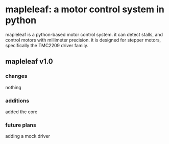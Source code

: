 # mapleleaf: a motor control system in python
mapleleaf is a python-based motor control system. it can detect stalls, and control motors with millimeter precision. it is designed for stepper motors, specifically the TMC2209 driver family.

## mapleleaf v1.0
### changes
nothing
### additions
added the core 
### future plans
adding a mock driver
